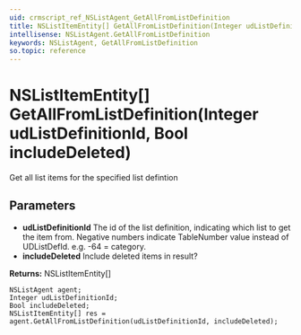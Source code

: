 ```yaml
---
uid: crmscript_ref_NSListAgent_GetAllFromListDefinition
title: NSListItemEntity[] GetAllFromListDefinition(Integer udListDefinitionId, Bool includeDeleted)
intellisense: NSListAgent.GetAllFromListDefinition
keywords: NSListAgent, GetAllFromListDefinition
so.topic: reference
---
```


# NSListItemEntity[] GetAllFromListDefinition(Integer udListDefinitionId, Bool includeDeleted)

Get all list items for the specified list defintion

## Parameters

* **udListDefinitionId** The id of the list definition, indicating which list to get the item from. Negative numbers indicate TableNumber value instead of UDListDefId. e.g. -64 = category.
* **includeDeleted** Include deleted items in result?

**Returns:** NSListItemEntity[]

```crmscript
NSListAgent agent;
Integer udListDefinitionId;
Bool includeDeleted;
NSListItemEntity[] res = agent.GetAllFromListDefinition(udListDefinitionId, includeDeleted);
```


